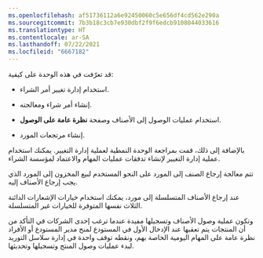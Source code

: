 ```yaml
---
ms.openlocfilehash: af51736112a6e92450060c5e656df4cd562e290a
ms.sourcegitcommit: 7b3b18c3cb7e930dbf2f9f6edcb9108044033616
ms.translationtype: HT
ms.contentlocale: ar-SA
ms.lasthandoff: 07/22/2021
ms.locfileid: "6667182"
---
```

قد تعرّفت في هذه الوحدة على كيفية:

-   استخدام إدارة تغيير أمر الشراء.

-   إنشاء أمر شراء ومعالجته.

-   استخدام عمليات الوصول إلى الأصناف وصفحة **نظرة عامة على الوصول**.

-   إنشاء مرتجعات المورد.

بالإضافة إلى ذلك، قمت بمراجعة الوحدة النمطية لعملية إدارة التغيير. يمكنك استخدام عملية إدارة التغيير لإنشاء تدفقات عمليات المهام والاعتماد لمؤسسة الشراء.

تتم معالجة إرجاع الصنف إلى المورد على النحو المستخدم لبيع المخزون إلى المورد الذي يجب إرجاع الأصناف إليه.

عند إرجاع الأصناف المتسلسلة إلى مورد، يمكنك استخدام خيارات الإشعارات الدائنة الثلاث نفسها المتوفرة للخيارات غير المتسلسلة.

وتكون عملية وصول الأصناف وتسجيلها مفيدة عندما ترغب إحدى الشركات في التأكد من أن المنتجات يتم تعقبها عند الإدخال الأول في المستودع لمنح مدير المستودع أو الأفراد نظرة عامة على المهام اليومية الخاصة بهم، ونقطه توقف واحدة في إدارة سلاسل التوريد لبدء عمليات وصول المنتج وتسجيلها وتحديثها.

